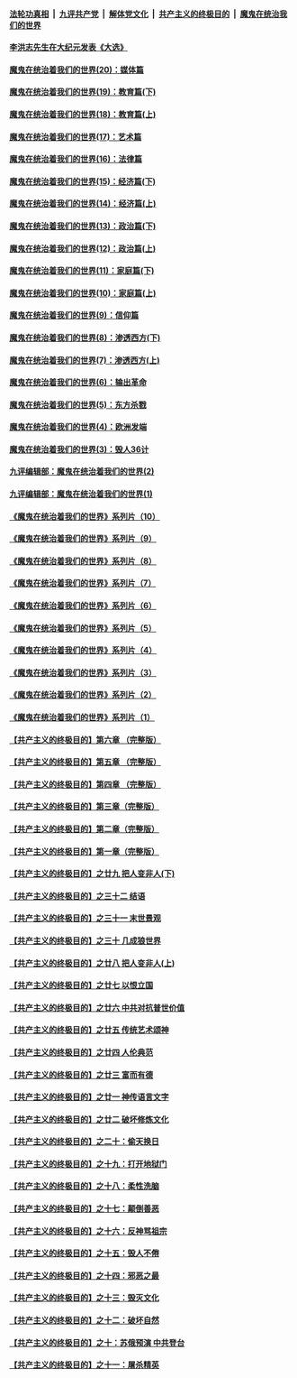 ####  [法轮功真相](../../../../basic/blob/master/README.md?t=11101302) &nbsp;|&nbsp; [九评共产党](../../../../9ping.md/blob/master/README.md?t=11101302) &nbsp;|&nbsp; [解体党文化](../../../../jtdwh.md/blob/master/README.md?t=11101302)  &nbsp;|&nbsp; [共产主义的终极目的](../../../../gczydzjmd.md/blob/master/README.md?t=11101302) &nbsp;|&nbsp; [魔鬼在统治我们的世界](../../../../mgztzwmdsj.md/blob/master/README.md?t=11101302) 

#### [李洪志先生在大纪元发表《大选》](../pages/nsc422/n12534746.md?t=11101302) 

#### [魔鬼在统治着我们的世界(20)：媒体篇](../pages/nsc422/n10586579.md?t=11101302) 

#### [魔鬼在统治着我们的世界(19)：教育篇(下)](../pages/nsc422/n10564808.md?t=11101302) 

#### [魔鬼在统治着我们的世界(18)：教育篇(上)](../pages/nsc422/n10526970.md?t=11101302) 

#### [魔鬼在统治着我们的世界(17)：艺术篇](../pages/nsc422/n10499093.md?t=11101302) 

#### [魔鬼在统治着我们的世界(16)：法律篇](../pages/nsc422/n10485969.md?t=11101302) 

#### [魔鬼在统治着我们的世界(15)：经济篇(下)](../pages/nsc422/n10469975.md?t=11101302) 

#### [魔鬼在统治着我们的世界(14)：经济篇(上)](../pages/nsc422/n10457370.md?t=11101302) 

#### [魔鬼在统治着我们的世界(13)：政治篇(下)](../pages/nsc422/n10448270.md?t=11101302) 

#### [魔鬼在统治着我们的世界(12)：政治篇(上)](../pages/nsc422/n10444576.md?t=11101302) 

#### [魔鬼在统治着我们的世界(11)：家庭篇(下)](../pages/nsc422/n10440961.md?t=11101302) 

#### [魔鬼在统治着我们的世界(10)：家庭篇(上)](../pages/nsc422/n10435448.md?t=11101302) 

#### [魔鬼在统治着我们的世界(9)：信仰篇](../pages/nsc422/n10432159.md?t=11101302) 

#### [魔鬼在统治着我们的世界(8)：渗透西方(下)](../pages/nsc422/n10429603.md?t=11101302) 

#### [魔鬼在统治着我们的世界(7)：渗透西方(上)](../pages/nsc422/n10426013.md?t=11101302) 

#### [魔鬼在统治着我们的世界(6)：输出革命](../pages/nsc422/n10421536.md?t=11101302) 

#### [魔鬼在统治着我们的世界(5)：东方杀戮](../pages/nsc422/n10417707.md?t=11101302) 

#### [魔鬼在统治着我们的世界(4)：欧洲发端](../pages/nsc422/n10414890.md?t=11101302) 

#### [魔鬼在统治着我们的世界(3)：毁人36计](../pages/nsc422/n10411583.md?t=11101302) 

#### [九评编辑部：魔鬼在统治着我们的世界(2)](../pages/nsc422/n10410036.md?t=11101302) 

#### [九评编辑部：魔鬼在统治着我们的世界(1)](../pages/nsc422/n10406825.md?t=11101302) 

#### [《魔鬼在统治着我们的世界》系列片（10）](../pages/nsc422/n12292670.md?t=11101302) 

#### [《魔鬼在统治着我们的世界》系列片（9）](../pages/nsc422/n12290859.md?t=11101302) 

#### [《魔鬼在统治着我们的世界》系列片（8）](../pages/nsc422/n12287445.md?t=11101302) 

#### [《魔鬼在统治着我们的世界》系列片（7）](../pages/nsc422/n12283425.md?t=11101302) 

#### [《魔鬼在统治着我们的世界》系列片（6）](../pages/nsc422/n12282314.md?t=11101302) 

#### [《魔鬼在统治着我们的世界》系列片（5）](../pages/nsc422/n12281419.md?t=11101302) 

#### [《魔鬼在统治着我们的世界》系列片（4）](../pages/nsc422/n12274024.md?t=11101302) 

#### [《魔鬼在统治着我们的世界》系列片（3）](../pages/nsc422/n12271322.md?t=11101302) 

#### [《魔鬼在统治着我们的世界》系列片（2）](../pages/nsc422/n12269049.md?t=11101302) 

#### [《魔鬼在统治着我们的世界》系列片（1）](../pages/nsc422/n12267575.md?t=11101302) 

#### [【共产主义的终极目的】第六章 （完整版）](../pages/nsc422/n11428913.md?t=11101302) 

#### [【共产主义的终极目的】第五章 （完整版）](../pages/nsc422/n11428912.md?t=11101302) 

#### [【共产主义的终极目的】第四章 （完整版）](../pages/nsc422/n11428907.md?t=11101302) 

#### [【共产主义的终极目的】第三章（完整版）](../pages/nsc422/n11428848.md?t=11101302) 

#### [【共产主义的终极目的】第二章（完整版）](../pages/nsc422/n11428831.md?t=11101302) 

#### [【共产主义的终极目的】第一章（完整版）](../pages/nsc422/n11417651.md?t=11101302) 

#### [【共产主义的终极目的】之廿九 把人变非人(下)](../pages/nsc422/n11344140.md?t=11101302) 

#### [【共产主义的终极目的】之三十二 结语](../pages/nsc422/n11360535.md?t=11101302) 

#### [【共产主义的终极目的】之三十一 末世景观](../pages/nsc422/n11351129.md?t=11101302) 

#### [【共产主义的终极目的】之三十 几成狼世界](../pages/nsc422/n11348280.md?t=11101302) 

#### [【共产主义的终极目的】之廿八 把人变非人(上)](../pages/nsc422/n11340492.md?t=11101302) 

#### [【共产主义的终极目的】之廿七 以恨立国](../pages/nsc422/n11336944.md?t=11101302) 

#### [【共产主义的终极目的】之廿六 中共对抗普世价值](../pages/nsc422/n11324785.md?t=11101302) 

#### [【共产主义的终极目的】之廿五 传统艺术颂神](../pages/nsc422/n11296396.md?t=11101302) 

#### [【共产主义的终极目的】之廿四 人伦典范](../pages/nsc422/n11296397.md?t=11101302) 

#### [【共产主义的终极目的】之廿三 富而有德](../pages/nsc422/n11283598.md?t=11101302) 

#### [【共产主义的终极目的】之廿一 神传语言文字](../pages/nsc422/n11263265.md?t=11101302) 

#### [【共产主义的终极目的】之廿二 破坏修炼文化](../pages/nsc422/n11245728.md?t=11101302) 

#### [【共产主义的终极目的】之二十：偷天换日](../pages/nsc422/n11238846.md?t=11101302) 

#### [【共产主义的终极目的】之十九：打开地狱门](../pages/nsc422/n11206376.md?t=11101302) 

#### [【共产主义的终极目的】之十八：柔性洗脑](../pages/nsc422/n11199994.md?t=11101302) 

#### [【共产主义的终极目的】之十七：颠倒善恶](../pages/nsc422/n11179782.md?t=11101302) 

#### [【共产主义的终极目的】之十六：反神骂祖宗](../pages/nsc422/n11166798.md?t=11101302) 

#### [【共产主义的终极目的】之十五：毁人不倦](../pages/nsc422/n11166792.md?t=11101302) 

#### [【共产主义的终极目的】之十四：邪恶之最](../pages/nsc422/n11150249.md?t=11101302) 

#### [【共产主义的终极目的】之十三：毁灭文化](../pages/nsc422/n11135227.md?t=11101302) 

#### [【共产主义的终极目的】之十二：破坏自然](../pages/nsc422/n11135214.md?t=11101302) 

#### [【共产主义的终极目的】之十：苏俄预演 中共登台](../pages/nsc422/n11118424.md?t=11101302) 

#### [【共产主义的终极目的】之十一：屠杀精英](../pages/nsc422/n11118442.md?t=11101302) 

